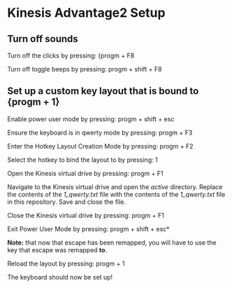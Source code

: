 # Kinesis Advantage2 Setup

## Turn off sounds
Turn off the clicks by pressing:
{progm + F8

Turn off toggle beeps by pressing:
progm + shift + F8

## Set up a custom key layout that is bound to {progm + 1}
Enable power user mode by pressing:
progm + shift + esc

Ensure the keyboard is in qwerty mode by pressing:
progm + F3

Enter the Hotkey Layout Creation Mode by pressing:
progm + F2

Select the hotkey to bind the layout to by pressing:
1

Open the Kinesis virtual drive by pressing:
progm + F1

Navigate to the Kinesis virtual drive and open the *active* directory. Replace the contents of the *1_qwerty.txt* file with the contents of the *1_qwerty.txt* file in this repository. Save and close the file.

Close the Kinesis virtual drive by pressing:
progm + F1

Exit Power User Mode by pressing:
progm + shift + esc*

**Note:** that now that escape has been remapped, you will have to use the key that escape was remapped **to**.

Reload the layout by pressing:
progm + 1

The keyboard should now be set up!